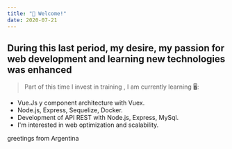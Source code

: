 ```yaml
---
title: "👋 Welcome!"
date: 2020-07-21
---
```


## During this last period, my desire, my passion for web development and learning new technologies was enhanced

> Part of this time I invest in training , I am currently learning 🖥️:

* Vue.Js y component architecture with Vuex.
* Node.js, Express, Sequelize, Docker.
* Development of API REST with Node.js, Express, MySql.
* I'm interested in web optimization and scalability.

greetings from Argentina
